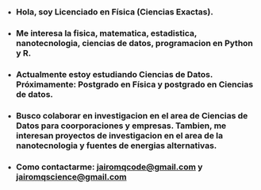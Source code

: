 - ### Hola, soy Licenciado en Física (Ciencias Exactas).

- ### Me interesa la fisica, matematica, estadistica, nanotecnologia, ciencias de datos, programacion en Python y  R.

- ### Actualmente estoy estudiando Ciencias de Datos. Próximamente: Postgrado en Física y postgrado en  Ciencias de  datos.

- ### Busco colaborar en investigacion en el area de Ciencias de Datos  para coorporaciones y empresas.  Tambien, me interesan proyectos de investigacion en el area de la nanotecnologia y  fuentes de energias alternativas.

- ### Como contactarme:  jairomqcode@gmail.com y jairomqscience@gmail.com

<!---
jairomqcode/jairomqcode is a ✨ special ✨ repository because its `README.md` (this file) appears on your GitHub profile.
You can click the Preview link to take a look at your changes.
--->
